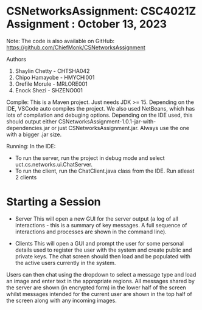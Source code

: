 # CSNetworksAssignment: CSC4021Z Assignment : October 13, 2023

Note: The code is also available on GitHub: https://github.com/ChiefMonk/CSNetworksAssignment

Authors
1. Shaylin Chetty - CHTSHA042
2. Chipo Hamayobe - HMYCHI001
3. Orefile Morule - MRLORE001
4. Enock Shezi - SHZENO001

Compile:
This is a Maven project. Just needs JDK >= 15. Depending on the IDE, VSCode auto compiles the project. We also used NetBeans, 
which has lots of compilation and debuging options. Depending on the IDE used, this should output either 
CSNetworksAssignment-1.0.1-jar-with-dependencies.jar or just CSNetworksAssignment.jar. Always use the one with a bigger .jar size.

Running:
 In the IDE: 
 - To run the server, run the project in debug mode and select uct.cs.networks.ui.ChatServer. 
 - To run the client, run the ChatClient.java class from the IDE. Run atleast 2 clients

# Starting a Session
- Server
This will open a new GUI for the server output (a log of all interactions - this is a summary of key messages. 
A full sequence of interactions and processes are shown in the command line).

- Clients 
This will open a GUI and prompt the user for some personal details used to register the user with the system and create public and private keys.
The chat screen should then load and be populated with the active users currently in the system. 

Users can then chat using the dropdown to select a message type and load an image and enter text in the appropriate regions. 
All messages shared by the server are shown (in encrypted form) in the lower half of the screen whilst messages intended for the current 
user are shown in the top half of the screen along with any incoming images. 